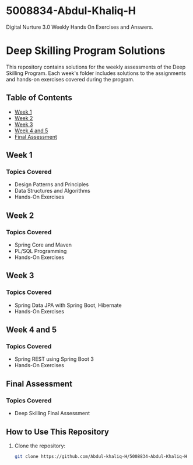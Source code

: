 # 5008834-Abdul-Khaliq-H
Digital Nurture 3.0 Weekly Hands On Exercises and Answers.

# Deep Skilling Program Solutions

This repository contains solutions for the weekly assessments of the Deep Skilling Program. Each week's folder includes solutions to the assignments and hands-on exercises covered during the program.

## Table of Contents

- [Week 1](#week-1)
- [Week 2](#week-2)
- [Week 3](#week-3)
- [Week 4 and 5](#week-4-and-5)
- [Final Assessment](#final-assessment)

## Week 1

### Topics Covered
- Design Patterns and Principles
- Data Structures and Algorithms
- Hands-On Exercises



## Week 2

### Topics Covered
- Spring Core and Maven
- PL/SQL Programming
- Hands-On Exercises



## Week 3

### Topics Covered
- Spring Data JPA with Spring Boot, Hibernate
- Hands-On Exercises



## Week 4 and 5

### Topics Covered
- Spring REST using Spring Boot 3
- Hands-On Exercises



## Final Assessment

### Topics Covered
- Deep Skilling Final Assessment



## How to Use This Repository

1. Clone the repository:
   ```bash
   git clone https://github.com/Abdul-khaliq-H/5008834-Abdul-Khaliq-H

